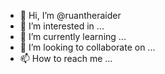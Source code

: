 - 👋 Hi, I’m @ruantheraider
- 👀 I’m interested in ...
- 🌱 I’m currently learning ...
- 💞️ I’m looking to collaborate on ...
- 📫 How to reach me ...

<!---
ruantheraider/ruantheraider is a ✨ special ✨ repository because its `README.md` (this file) appears on your GitHub profile.
You can click the Preview link to take a look at your changes.
--->
